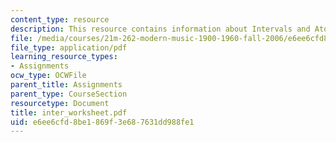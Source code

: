 ```yaml
---
content_type: resource
description: This resource contains information about Intervals and Atonal Process.
file: /media/courses/21m-262-modern-music-1900-1960-fall-2006/e6ee6cfd8be1869f3e687631dd988fe1_inter_worksheet.pdf
file_type: application/pdf
learning_resource_types:
- Assignments
ocw_type: OCWFile
parent_title: Assignments
parent_type: CourseSection
resourcetype: Document
title: inter_worksheet.pdf
uid: e6ee6cfd-8be1-869f-3e68-7631dd988fe1
---
```

